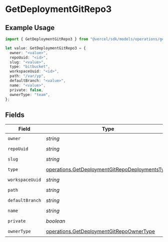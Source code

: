 # GetDeploymentGitRepo3

## Example Usage

```typescript
import { GetDeploymentGitRepo3 } from "@vercel/sdk/models/operations/getdeployment.js";

let value: GetDeploymentGitRepo3 = {
  owner: "<value>",
  repoUuid: "<id>",
  slug: "<value>",
  type: "bitbucket",
  workspaceUuid: "<id>",
  path: "/var/yp",
  defaultBranch: "<value>",
  name: "<value>",
  private: false,
  ownerType: "team",
};
```

## Fields

| Field                                                                                                            | Type                                                                                                             | Required                                                                                                         | Description                                                                                                      |
| ---------------------------------------------------------------------------------------------------------------- | ---------------------------------------------------------------------------------------------------------------- | ---------------------------------------------------------------------------------------------------------------- | ---------------------------------------------------------------------------------------------------------------- |
| `owner`                                                                                                          | *string*                                                                                                         | :heavy_check_mark:                                                                                               | N/A                                                                                                              |
| `repoUuid`                                                                                                       | *string*                                                                                                         | :heavy_check_mark:                                                                                               | N/A                                                                                                              |
| `slug`                                                                                                           | *string*                                                                                                         | :heavy_check_mark:                                                                                               | N/A                                                                                                              |
| `type`                                                                                                           | [operations.GetDeploymentGitRepoDeploymentsType](../../models/operations/getdeploymentgitrepodeploymentstype.md) | :heavy_check_mark:                                                                                               | N/A                                                                                                              |
| `workspaceUuid`                                                                                                  | *string*                                                                                                         | :heavy_check_mark:                                                                                               | N/A                                                                                                              |
| `path`                                                                                                           | *string*                                                                                                         | :heavy_check_mark:                                                                                               | N/A                                                                                                              |
| `defaultBranch`                                                                                                  | *string*                                                                                                         | :heavy_check_mark:                                                                                               | N/A                                                                                                              |
| `name`                                                                                                           | *string*                                                                                                         | :heavy_check_mark:                                                                                               | N/A                                                                                                              |
| `private`                                                                                                        | *boolean*                                                                                                        | :heavy_check_mark:                                                                                               | N/A                                                                                                              |
| `ownerType`                                                                                                      | [operations.GetDeploymentGitRepoOwnerType](../../models/operations/getdeploymentgitrepoownertype.md)             | :heavy_check_mark:                                                                                               | N/A                                                                                                              |